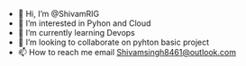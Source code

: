 - 👋 Hi, I’m @ShivamRIG
- 👀 I’m interested in Pyhon and Cloud 
- 🌱 I’m currently learning Devops
- 💞️ I’m looking to collaborate on pyhton basic project
- 📫 How to reach me 
email Shivamsingh8461@outlook.com

<div data-iframe-width="150" data-iframe-height="270" data-share-badge-id="f6fad51f-03c8-4443-bf46-e34cdf8af21d" data-share-badge-host="https://www.credly.com"></div><script type="text/javascript" async src="//cdn.credly.com/assets/utilities/embed.js"></script>


<!---
ShivamRIG/ShivamRIG is a ✨ special ✨ repository because its `README.md` (this file) appears on your GitHub profile.
You can click the Preview link to take a look at your changes.
--->
